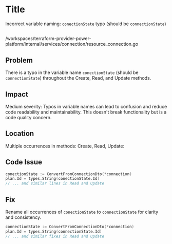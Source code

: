 # Title
Incorrect variable naming: `conectionState` typo (should be `connectionState`)

##
/workspaces/terraform-provider-power-platform/internal/services/connection/resource_connection.go

## Problem
There is a typo in the variable name `conectionState` (should be `connectionState`) throughout the Create, Read, and Update methods.

## Impact
Medium severity: Typos in variable names can lead to confusion and reduce code readability and maintainability. This doesn't break functionality but is a code quality concern.

## Location
Multiple occurrences in methods: Create, Read, Update:

## Code Issue
```go
conectionState := ConvertFromConnectionDto(*connection)
plan.Id = types.String(conectionState.Id)
// ... and similar lines in Read and Update
```

## Fix
Rename all occurrences of `conectionState` to `connectionState` for clarity and consistency.

```go
connectionState := ConvertFromConnectionDto(*connection)
plan.Id = types.String(connectionState.Id)
// ... and similar fixes in Read and Update
```

